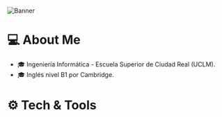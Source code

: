 ![Banner](https://user-images.githubusercontent.com/37211333/99529592-5b684b80-29a0-11eb-9aea-4e5bf77f261e.jpg)


💻 About Me
======
- 🎓 Ingeniería Informática - Escuela Superior de Ciudad Real (UCLM).
- 🎓 Inglés nivel B1 por Cambridge.

⚙️ Tech & Tools
======
<!--
**IsabelDM/IsabelDM** is a ✨ _special_ ✨ repository because its `README.md` (this file) appears on your GitHub profile.

Here are some ideas to get you started:

- 🔭 I’m currently working on ...
- 🌱 I’m currently learning ...
- 👯 I’m looking to collaborate on ...
- 🤔 I’m looking for help with ...
- 💬 Ask me about ...
- 📫 How to reach me: ...
- 😄 Pronouns: ...
- ⚡ Fun fact: ...
-[![Anurag's github stats](https://github-readme-stats.vercel.app/api?username=IsabelDM)](https://github.com/anuraghazra/github-readme-stats)
-->
